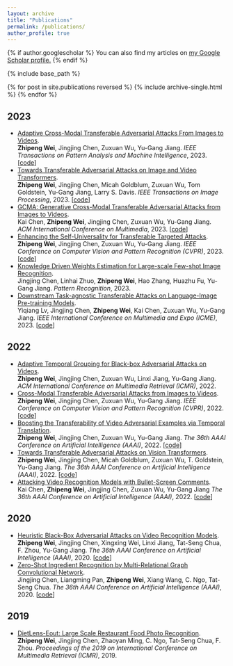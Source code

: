```yaml
---
layout: archive
title: "Publications"
permalink: /publications/
author_profile: true
---
```


{% if author.googlescholar %}
  You can also find my articles on <u><a href="{{author.googlescholar}}">my Google Scholar profile</a>.</u>
{% endif %}

{% include base_path %}

{% for post in site.publications reversed %}
  {% include archive-single.html %}
{% endfor %}

<h2>2023</h2>
<ul>
<li><a href="https://ieeexplore.ieee.org/abstract/document/10375740/">Adaptive Cross-Modal Transferable Adversarial Attacks From Images to Videos</a>.<br><b>Zhipeng Wei</b>, Jingjing Chen, Zuxuan Wu, Yu-Gang Jiang.  <i>IEEE Transactions on Pattern Analysis and Machine Intelligence</i>, 2023.
[<a href="https://github.com/zhipeng-wei/Image-to-Video-I2V-attack">code</a>]<br>
</li>
  
<li><a href="https://ieeexplore.ieee.org/abstract/document/10319323/">Towards Transferable Adversarial Attacks on Image and Video Transformers</a>.<br><b>Zhipeng Wei</b>, Jingjing Chen, Micah Goldblum, Zuxuan Wu, Tom Goldstein, Yu-Gang Jiang, Larry S. Davis.  <i>IEEE Transactions on Image Processing</i>, 2023.
[<a href="https://github.com/zhipeng-wei/PNA-PatchOut">code</a>]<br>
</li>
  
<li><a href="https://dl.acm.org/doi/10.1145/3581783.3612110">GCMA: Generative Cross-Modal Transferable Adversarial Attacks from Images to Videos</a>.<br>Kai Chen, <b>Zhipeng Wei</b>, Jingjing Chen, Zuxuan Wu, Yu-Gang Jiang.  <i>ACM International Conference on Multimedia</i>, 2023.
[<a href="https://github.com/kay-ck/GCMA">code</a>]<br>
</li>
  
<li><a href="https://openaccess.thecvf.com/content/CVPR2023/papers/Wei_Enhancing_the_Self-Universality_for_Transferable_Targeted_Attacks_CVPR_2023_paper.pdf">Enhancing the Self-Universality for Transferable Targeted Attacks</a>.<br><b>Zhipeng Wei</b>, Jingjing Chen, Zuxuan Wu, Yu-Gang Jiang.  <i>IEEE Conference on Computer Vision and Pattern Recognition (CVPR)</i>, 2023.
[<a href="https://github.com/zhipeng-wei/Self-Universality">code</a>]<br>
</li>

<li><a href="https://www.sciencedirect.com/science/article/pii/S0031320323003692">Knowledge Driven Weights Estimation for Large-scale Few-shot Image Recognition</a>.<br>Jingjing Chen, Linhai Zhuo, <b>Zhipeng Wei</b>, Hao Zhang, Huazhu Fu, Yu-Gang Jiang.  <i>Pattern Recognition</i>, 2023.<br>
</li>

<li><a href="https://ieeexplore.ieee.org/abstract/document/10219910">Downstream Task-agnostic Transferable Attacks on Language-Image Pre-training Models</a>.<br>Yiqiang Lv, Jingjing Chen, <b>Zhipeng Wei</b>, Kai Chen, Zuxuan Wu, Yu-Gang Jiang. <i>IEEE International Conference on Multimedia and Expo (ICME)</i>, 2023.
[<a href="https://github.com/yqlvcoding/GLAattack">code</a>]<br>
</li>
</ul>

<h2>2022</h2>
<ul>
<li><a href="https://dl.acm.org/doi/abs/10.1145/3512527.3531411">Adaptive Temporal Grouping for Black-box Adversarial Attacks on Videos</a>.<br><b>Zhipeng Wei</b>, Jingjing Chen, Zuxuan Wu, Linxi Jiang, Yu-Gang Jiang.  <i>ACM International Conference on Multimedia Retrieval (ICMR)</i>, 2022. <br>
</li>
  
<li><a href="http://openaccess.thecvf.com/content/CVPR2022/papers/Wei_Cross-Modal_Transferable_Adversarial_Attacks_From_Images_to_Videos_CVPR_2022_paper.pdf">Cross-Modal Transferable Adversarial Attacks from Images to Videos</a>.<br><b>Zhipeng Wei</b>, Jingjing Chen, Zuxuan Wu, Yu-Gang Jiang.  <i>IEEE Conference on Computer Vision and Pattern Recognition (CVPR)</i>, 2022.
[<a href="https://github.com/zhipeng-wei/Image-to-Video-I2V-attack">code</a>]<br>
</li>

<li><a href="https://ojs.aaai.org/index.php/AAAI/article/view/20168/19927">Boosting the Transferability of Video Adversarial Examples via Temporal Translation</a>.<br><b>Zhipeng Wei</b>, Jingjing Chen, Zuxuan Wu, Yu-Gang Jiang.  <i>The 36th AAAI Conference on Artificial Intelligence (AAAI)</i>, 2022.
[<a href="https://github.com/zhipeng-wei/TT">code</a>]<br>
</li>

<li><a href="https://ojs.aaai.org/index.php/AAAI/article/view/20169/19928">Towards Transferable Adversarial Attacks on Vision Transformers</a>.<br><b>Zhipeng Wei</b>, Jingjing Chen, Micah Goldblum, Zuxuan Wu, T. Goldstein, Yu-Gang Jiang.  <i>The 36th AAAI Conference on Artificial Intelligence (AAAI)</i>, 2022.
[<a href="https://github.com/zhipeng-wei/PNA-PatchOut">code</a>]<br>
</li>

<li><a href="https://ojs.aaai.org/index.php/AAAI/article/view/19907/19666">Attacking Video Recognition Models with Bullet-Screen Comments</a>.<br>Kai Chen, <b>Zhipeng Wei</b>, Jingjing Chen, Zuxuan Wu, Yu-Gang Jiang   <i>The 36th AAAI Conference on Artificial Intelligence (AAAI)</i>, 2022.
[<a href="https://github.com/kay-ck/BSC-Attack">code</a>]<br>
</li>
</ul>

<h2>2020</h2>
<ul>
<li><a href="https://ojs.aaai.org/index.php/AAAI/article/view/6918/6772">Heuristic Black-Box Adversarial Attacks on Video Recognition Models</a>.<br><b>Zhipeng Wei</b>, Jingjing Chen, Xingxing Wei, Linxi Jiang, Tat-Seng Chua, F. Zhou, Yu-Gang Jiang.  <i>The 36th AAAI Conference on Artificial Intelligence (AAAI)</i>, 2020.
[<a href="https://github.com/zhipeng-wei/Heuristic_black_box_adversarial_attack_on_video_recognition_models">code</a>]<br>
</li>

<li><a href="https://ojs.aaai.org/index.php/AAAI/article/view/6626/6480">Zero-Shot Ingredient Recognition by Multi-Relational Graph Convolutional Network</a>.<br>Jingjing Chen, Liangming Pan, <b>Zhipeng Wei</b>, Xiang Wang, C. Ngo, Tat-Seng Chua.  <i>The 36th AAAI Conference on Artificial Intelligence (AAAI)</i>, 2020.
[<a href="https://github.com/zhipeng-wei/Multi-Relational-Graph-Convolutional-Network">code</a>]<br>
</li>
</ul>

<h2>2019</h2>
<ul>
<li><a href="https://dl.acm.org/doi/10.1145/3323873.3326923">DietLens-Eout: Large Scale Restaurant Food Photo Recognition</a>.<br><b>Zhipeng Wei</b>, Jingjing Chen, Zhaoyan Ming, C. Ngo, Tat-Seng Chua, F. Zhou.  <i>Proceedings of the 2019 on International Conference on Multimedia Retrieval (ICMR)</i>, 2019. <br>
</li>
</ul>
